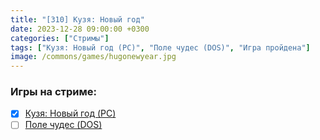 ```yaml
---
title: "[310] Кузя: Новый год"
date: 2023-12-28 09:00:00 +0300
categories: ["Стримы"]
tags: ["Кузя: Новый год (PC)", "Поле чудес (DOS)", "Игра пройдена"]
image: /commons/games/hugonewyear.jpg
---
```


### Игры на стриме:
+ [x] [Кузя: Новый год (PC)](/tags/кузя-новый-год-pc)
+ [ ] [Поле чудес (DOS)](/tags/поле-чудес-dos)
